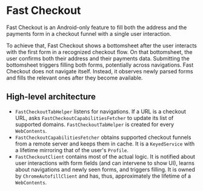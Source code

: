 # Fast Checkout

Fast Checkout is an Android-only feature to fill both the address and the
payments form in a checkout funnel with a single user interaction.

To achieve that, Fast Checkout shows a bottomsheet after the user interacts
with the first form in a recognized checkout flow. On that bottomsheet, the
user confirms both their address and their payments data. Submitting the
bottomsheet triggers filling both forms, potentially across navigations. Fast
Checkout does not navigate itself. Instead, it observes newly parsed forms
and fills the relevant ones after they become available.

## High-level architecture

- `FastCheckoutTabHelper` listens for navigations. If a URL is a checkout URL,
  asks `FastCheckoutCapabilitiesFetcher` to update its list of supported
  domains. `FastCheckoutTabHelper` is created for every `WebContents`.
- `FastCheckoutCapabilitiesFetcher` obtains supported checkout funnels from a
  remote server and keeps them in cache. It is a `KeyedService` with a lifetime
  mirroring that of the user's `Profile`.
- `FastCheckoutClient` contains most of the actual logic. It is notified about
  user interactions with form fields (and can intervene to show UI), learns
  about navigations and newly seen forms, and triggers filling.
  It is owned by `ChromeAutofillClient` and has, thus, approximately the
  lifetime of a `WebContents`.